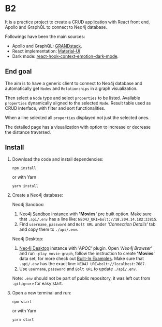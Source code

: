 # B2

It is a practice project to create a CRUD application with React front end, Apollo and GraphQL to connect to Neo4j database.

Followings have been the main sources:

- Apollo and GraphQL: [GRANDstack](https://grandstack.io/docs/getting-started-grand-stack-starter).
- React implementation: [Material-UI](https://material-ui.com/getting-started/installation/)
- Dark mode: [react-hook-context-emotion-dark-mode](https://github.com/MaximeHeckel/react-hook-context-emotion-dark-mode).

## End goal

The aim is to have a generic client to connect to Neo4j database and automatically get `Nodes` and `Relationships` in a graph visualization.

Then select a `Node` type and select `properties` to be listed. Available `properties` dynamically aligned to the selected `Node`. Result table used as CRUD interface, with filter and sort functionalities.

When a line selected all `properties` displayed not just the selected ones.

The detailed page has a visualization with option to increase or decrease the distance traversed.

## Install

1. Download the code and install dependencies:

    ```
    npm install
    ```
    or with Yarn
    ```
    yarn install
    ```

2.  Create a Neo4j database:

    Neo4j Sandbox:
    1. [Neo4j Sandbox](https://neo4j.com/sandbox) instance with **'Movies'** pre built option. Make sure that `.api/.env` has a line like: `NEO4J_URI=bolt://18.204.14.182:33815`.
    2.  Find `username`, `password` and `Bolt URL` under *'Connection Details'* tab and copy them to `./api/.env`.
    
    Neo4j Desktop:
    1. [Neo4j Desktop](https://neo4j.com/download/) instance with *'APOC'* plugin. Open *'Neo4j Browser'* and run `:play movie-graph`, follow the instruction to create **'Movies'** data set, for more check out [Built-In Examples](https://neo4j.com/developer/example-data/). Make sure that `.api/.env` has the exact line: `NEO4J_URI=bolt://localhost:7687`.
    2.  Use `username`, `password` and `Bolt URL` to update `./api/.env`.

    Note: `.env` should not be part of public repository, it was left out from `.gitignore` for easy start.

4.  Open a new terminal and run:

    ```
    npm start
    ```
    
    or with Yarn
    
    ```
    yarn start
    ```
